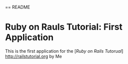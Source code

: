 == README

# Ruby on Rauls Tutorial: First Application

This is the first application for the [*Ruby on Rails Tutorual*] http://railstutorial.org by Me
